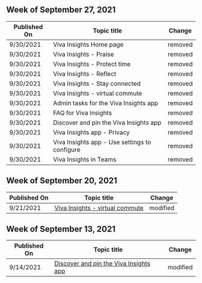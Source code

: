 <!-- This file is generated automatically each week. Changes made to this file will be overwritten.-->



## Week of September 27, 2021


| Published On |Topic title | Change |
|------|------------|--------|
| 9/30/2021 | Viva Insights Home page | removed |
| 9/30/2021 | Viva Insights - Praise | removed |
| 9/30/2021 | Viva Insights - Protect time | removed |
| 9/30/2021 | Viva Insights - Reflect | removed |
| 9/30/2021 | Viva Insights - Stay connected | removed |
| 9/30/2021 | Viva Insights - virtual commute | removed |
| 9/30/2021 | Admin tasks for the Viva Insights app | removed |
| 9/30/2021 | FAQ for Viva Insights | removed |
| 9/30/2021 | Discover and pin the Viva Insights app | removed |
| 9/30/2021 | Viva Insights app - Privacy | removed |
| 9/30/2021 | Viva Insights app - Use settings to configure | removed |
| 9/30/2021 | Viva Insights in Teams | removed |


## Week of September 20, 2021


| Published On |Topic title | Change |
|------|------------|--------|
| 9/21/2021 | [Viva Insights - virtual commute](/insights/viva-insights-virtual-commute) | modified |


## Week of September 13, 2021


| Published On |Topic title | Change |
|------|------------|--------|
| 9/14/2021 | [Discover and pin the Viva Insights app](/insights/viva-teams-app-install) | modified |
